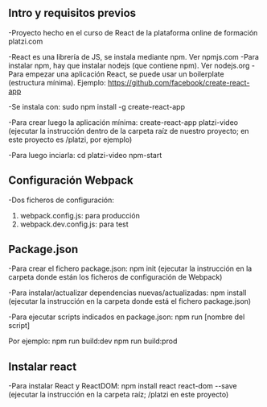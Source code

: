 Intro y requisitos previos
--------------------------
-Proyecto hecho en el curso de React de la plataforma online de formación platzi.com

-React es una librería de JS, se instala mediante npm. Ver npmjs.com
-Para instalar npm, hay que instalar nodejs (que contiene npm). Ver nodejs.org
-Para empezar una aplicación React, se puede usar un boilerplate (estructura mínima).
Ejemplo: https://github.com/facebook/create-react-app

-Se instala con:
sudo npm install -g create-react-app

-Para crear luego la aplicación mínima:
create-react-app platzi-video
(ejecutar la instrucción dentro de la carpeta raíz de nuestro proyecto; en este proyecto es /platzi, por ejemplo)

-Para luego inciarla:
cd platzi-video
npm-start


Configuración Webpack
---------------------
-Dos ficheros de configuración:
1) webpack.config.js: para producción
2) webpack.dev.config.js: para test


Package.json
------------
-Para crear el fichero package.json:
npm init
(ejecutar la instrucción en la carpeta donde están los ficheros de configuración de Webpack)

-Para instalar/actualizar dependencias nuevas/actualizadas:
npm install
(ejecutar la instrucción en la carpeta donde está el fichero package.json)

-Para ejecutar scripts indicados en package.json:
npm run [nombre del script]

Por ejemplo:
npm run build:dev
npm run build:prod


Instalar react
--------------
-Para instalar React y ReactDOM:
npm install react react-dom --save
(ejecutar la instrucción en la carpeta raíz; /platzi en este proyecto)